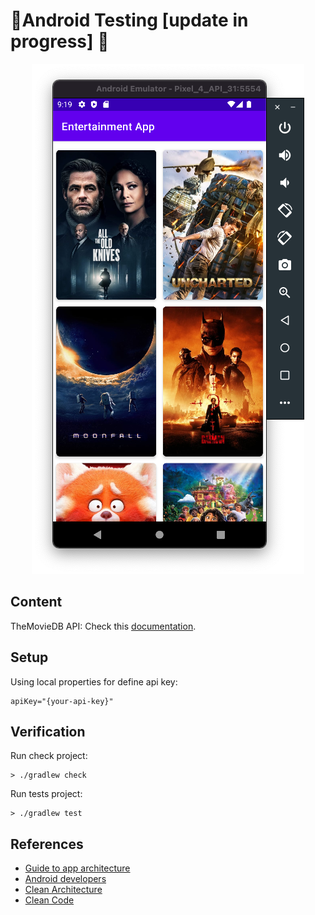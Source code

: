 # 🧨​ Android Testing [update in progress] 🧨​
<!-- 
This is a template to build an Android app applying good practices and testable architecture.

![pyramid](https://github.com/santimattius/android-testing/assets/22333101/2c4b30e2-b31c-4fe4-bb67-c947dedb4ca8)


## Screenshot
 -->
<p align="center">

  <img wight="280" src="https://github.com/santimattius/android-testing/blob/master/screenshoot/entertainment_app.png?raw=true" alt="App Capture"/>

</p>

<!-- 
## Unit Tests to Avoid
Some unit tests should be avoided because of their low value:

- Tests that verify the correct operation of the framework or a library, not your code.
- Framework entry points such as activities, fragments, or services should not have business logic so unit testing shouldn't be a priority. Unit tests for activities have little value, because they would cover mostly framework code and they require a more involved setup. Instrumented tests such as UI tests can cover these classes.
- 
[Intro to Unit Testing on Android (Spanish)](https://github.com/santimattius/android-testing/files/11521079/Intro.a.Unit.Testing.en.Android-1.pdf)

## Integration Testing
Integration or intermediate level tests are tests that validate the interactions between stack levels within a module or the interactions between related modules.

Check more content, here: [Intro to Integration Testing on Android (Spanish)](https://github.com/santimattius/android-testing/files/11521077/Intro.a.Tests.de.Integracion.en.Android-1.pdf)
 -->
## Content

TheMovieDB API: Check this [documentation](https://www.themoviedb.org/documentation/api).

## Setup

Using local properties for define api key:

```properties
apiKey="{your-api-key}"
```

## Verification

Run check project:

```shell
> ./gradlew check
```

Run tests project:

```shell
> ./gradlew test
```
<!-- 
## Dependencies

Below you will find the libraries used to build the template and according to my criteria the most
used in android development so far.

- **[Retrofit](https://square.github.io/retrofit/)**, networking.
- **[Gson](https://github.com/google/gson)**, json parser.
- **[Glide](https://github.com/bumptech/glide)**, with image loader.
- **[Coil](https://coil-kt.github.io/coil/compose/)**, with image loader for Jetpack compose.
- **[Kotlin coroutines](https://kotlinlang.org/docs/reference/coroutines-overview.html)**.
- Testing
  -  [Mockk](https://mockk.io/)
  -  [MockWebServer](https://github.com/square/okhttp/tree/master/mockwebserver)
  -  [Room Testing](https://developer.android.com/training/data-storage/room/testing-db)
  -  [Android Testing Library](https://developer.android.com/training/testing/local-tests)
  -  [Robolectric](https://robolectric.org/)
  -  [Espresso](https://developer.android.com/training/testing/espresso)
  -  [Jetpack Compose Testing API](https://developer.android.com/jetpack/compose/testing) 
-->
## References

- [Guide to app architecture](https://developer.android.com/jetpack/guide)
- [Android developers](https://developer.android.com/)
- [Clean Architecture](https://blog.cleancoder.com/uncle-bob/2012/08/13/the-clean-architecture.html)
- [Clean Code](https://blog.cleancoder.com/)

